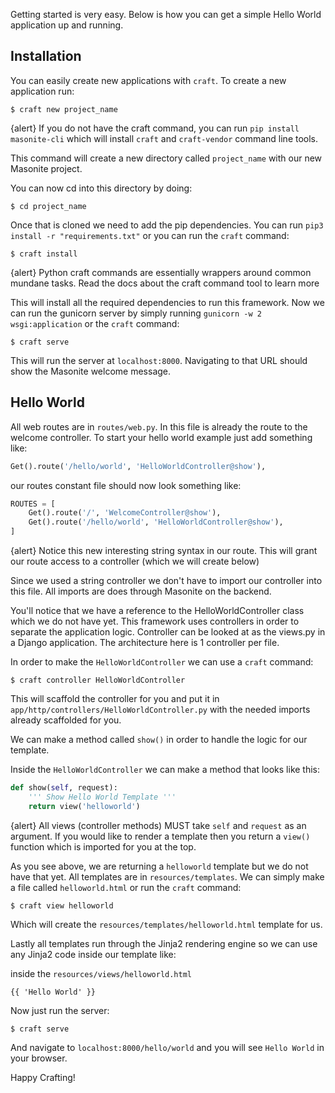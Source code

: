Getting started is very easy. Below is how you can get a simple Hello World application up and running.

## Installation

You can easily create new applications with `craft`. To create a new application run:

    $ craft new project_name

{alert} If you do not have the craft command, you can run `pip install masonite-cli` which will install `craft` and `craft-vendor` command line tools.

This command will create a new directory called `project_name` with our new Masonite project.

You can now cd into this directory by doing:

    $ cd project_name

Once that is cloned we need to add the pip dependencies. You can run `pip3 install -r "requirements.txt"` or you can run the `craft` command:

    $ craft install

{alert} Python craft commands are essentially wrappers around common mundane tasks. Read the docs about the craft command tool to learn more

This will install all the required dependencies to run this framework. Now we can run the gunicorn server by simply running `gunicorn -w 2 wsgi:application` or the `craft` command:

    $ craft serve

This will run the server at `localhost:8000`. Navigating to that URL should show the Masonite welcome message.

## Hello World

All web routes are in `routes/web.py`. In this file is already the route to the welcome controller. To start your hello world example just add something like:

```python
Get().route('/hello/world', 'HelloWorldController@show'),
```

our routes constant file should now look something like:

```python
ROUTES = [
    Get().route('/', 'WelcomeController@show'),
    Get().route('/hello/world', 'HelloWorldController@show'),
]
```

{alert} Notice this new interesting string syntax in our route. This will grant our route access to a controller (which we will create below)

Since we used a string controller we don't have to import our controller into this file. All imports are does through Masonite on the backend.

You'll notice that we have a reference to the HelloWorldController class which we do not have yet. This framework uses controllers in order to separate the application logic. Controller can be looked at as the views.py in a Django application. The architecture here is 1 controller per file.

In order to make the `HelloWorldController` we can use a `craft` command:

    $ craft controller HelloWorldController

This will scaffold the controller for you and put it in `app/http/controllers/HelloWorldController.py` with the needed imports already scaffolded for you.

We can make a method called `show()` in order to handle the logic for our template.

Inside the `HelloWorldController` we can make a method that looks like this:

```python
def show(self, request):
    ''' Show Hello World Template '''
    return view('helloworld')
```

{alert} All views (controller methods) MUST take `self` and `request` as an argument. If you would like to render a template then you return a `view()` function which is imported for you at the top.

As you see above, we are returning a `helloworld` template but we do not have that yet. All templates are in `resources/templates`. We can simply make a file called `helloworld.html` or run the `craft` command:

    $ craft view helloworld

Which will create the `resources/templates/helloworld.html` template for us.

Lastly all templates run through the Jinja2 rendering engine so we can use any Jinja2 code inside our template like:

inside the `resources/views/helloworld.html`
```
{{ 'Hello World' }}
```

Now just run the server:

    $ craft serve

And navigate to `localhost:8000/hello/world` and you will see `Hello World` in your browser.

Happy Crafting!
